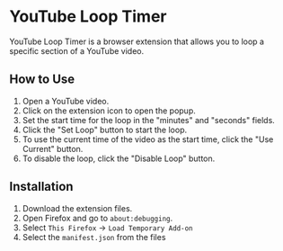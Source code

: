# YouTube Loop Timer

YouTube Loop Timer is a browser extension that allows you to loop a specific section of a YouTube video.

## How to Use

1.  Open a YouTube video.
2.  Click on the extension icon to open the popup.
3.  Set the start time for the loop in the "minutes" and "seconds" fields.
4.  Click the "Set Loop" button to start the loop.
5.  To use the current time of the video as the start time, click the "Use Current" button.
6.  To disable the loop, click the "Disable Loop" button.

## Installation

1.  Download the extension files.
2.  Open Firefox and go to `about:debugging`.
3.  Select `This Firefox` -> `Load Temporary Add-on`
4.  Select the `manifest.json` from the files